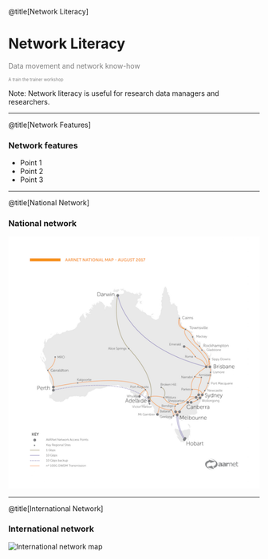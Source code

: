 @title[Network Literacy]
# Network Literacy
<p style="color:gray">Data movement and network know-how</p>
<p style="font-size:0.6em; color:gray">A train the trainer workshop</p> 


Note:
Network literacy is useful for research data managers and researchers. 

---
@title[Network Features]
### Network features

- Point 1
- Point 2
- Point 3

---
@title[National Network]
### National network 
![National network map](AARNet-specific/AARNet_National_Network_Map_082017_550px.png)

---
@title[International Network]
### International network
![International network map](https://www.aarnet.edu.au/images/uploads/main/AARNet_International_Map_082017.png)
